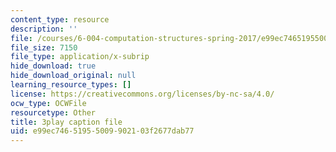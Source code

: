 ```yaml
---
content_type: resource
description: ''
file: /courses/6-004-computation-structures-spring-2017/e99ec74651955009902103f2677dab77_185WS_ZzobA.vtt
file_size: 7150
file_type: application/x-subrip
hide_download: true
hide_download_original: null
learning_resource_types: []
license: https://creativecommons.org/licenses/by-nc-sa/4.0/
ocw_type: OCWFile
resourcetype: Other
title: 3play caption file
uid: e99ec746-5195-5009-9021-03f2677dab77
---
```

